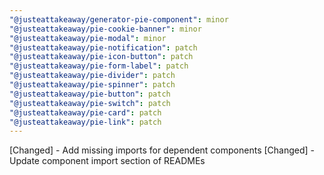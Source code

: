 ```yaml
---
"@justeattakeaway/generator-pie-component": minor
"@justeattakeaway/pie-cookie-banner": minor
"@justeattakeaway/pie-modal": minor
"@justeattakeaway/pie-notification": patch
"@justeattakeaway/pie-icon-button": patch
"@justeattakeaway/pie-form-label": patch
"@justeattakeaway/pie-divider": patch
"@justeattakeaway/pie-spinner": patch
"@justeattakeaway/pie-button": patch
"@justeattakeaway/pie-switch": patch
"@justeattakeaway/pie-card": patch
"@justeattakeaway/pie-link": patch
---
```


[Changed] - Add missing imports for dependent components
[Changed] - Update component import section of READMEs
